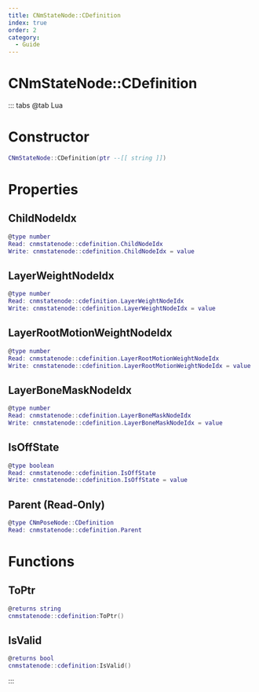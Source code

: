 ```yaml
---
title: CNmStateNode::CDefinition
index: true
order: 2
category:
  - Guide
---
```


# CNmStateNode::CDefinition

::: tabs
@tab Lua
# Constructor
```lua
CNmStateNode::CDefinition(ptr --[[ string ]])
```
# Properties
## ChildNodeIdx 
```lua
@type number
Read: cnmstatenode::cdefinition.ChildNodeIdx
Write: cnmstatenode::cdefinition.ChildNodeIdx = value
```
## LayerWeightNodeIdx 
```lua
@type number
Read: cnmstatenode::cdefinition.LayerWeightNodeIdx
Write: cnmstatenode::cdefinition.LayerWeightNodeIdx = value
```
## LayerRootMotionWeightNodeIdx 
```lua
@type number
Read: cnmstatenode::cdefinition.LayerRootMotionWeightNodeIdx
Write: cnmstatenode::cdefinition.LayerRootMotionWeightNodeIdx = value
```
## LayerBoneMaskNodeIdx 
```lua
@type number
Read: cnmstatenode::cdefinition.LayerBoneMaskNodeIdx
Write: cnmstatenode::cdefinition.LayerBoneMaskNodeIdx = value
```
## IsOffState 
```lua
@type boolean
Read: cnmstatenode::cdefinition.IsOffState
Write: cnmstatenode::cdefinition.IsOffState = value
```
## Parent (Read-Only)
```lua
@type CNmPoseNode::CDefinition
Read: cnmstatenode::cdefinition.Parent
```
# Functions
## ToPtr
```lua
@returns string
cnmstatenode::cdefinition:ToPtr()
```
## IsValid
```lua
@returns bool
cnmstatenode::cdefinition:IsValid()
```

:::